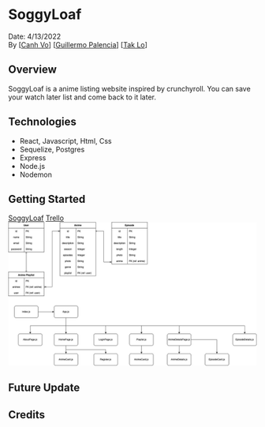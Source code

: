 # SoggyLoaf
Date: 4/13/2022   
By [[Canh Vo](https://www.linkedin.com/in/canhvo16/)] [[Guillermo Palencia](https://www.linkedin.com/in/guillermo-palencia/)] [[Tak Lo](linkedin.com/in/takkwanlo)]

## Overview
SoggyLoaf is a anime listing website inspired by crunchyroll. You can save your watch later list and come back to it later.


## Technologies
- React, Javascript, Html, Css
- Sequelize, Postgres 
- Express 
- Node.js 
- Nodemon


## Getting Started
[SoggyLoaf]()
[Trello](https://trello.com/b/hqFjZAfn/soggyloaf)
![ERD, Component Diagrams](/Soggyloaf.jpg)

## Future Update

## Credits